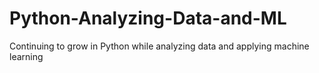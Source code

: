 # Python-Analyzing-Data-and-ML
Continuing to grow in Python while analyzing data and applying machine learning 
